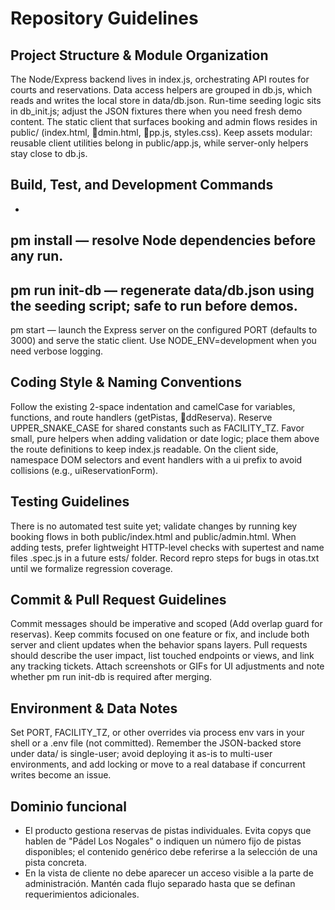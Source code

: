 # Repository Guidelines

## Project Structure & Module Organization
The Node/Express backend lives in index.js, orchestrating API routes for courts and reservations. Data access helpers are grouped in db.js, which reads and writes the local store in data/db.json. Run-time seeding logic sits in db_init.js; adjust the JSON fixtures there when you need fresh demo content. The static client that surfaces booking and admin flows resides in public/ (index.html, dmin.html, pp.js, styles.css). Keep assets modular: reusable client utilities belong in public/app.js, while server-only helpers stay close to db.js.

## Build, Test, and Development Commands
- 
pm install — resolve Node dependencies before any run.
- 
pm run init-db — regenerate data/db.json using the seeding script; safe to run before demos.
- 
pm start — launch the Express server on the configured PORT (defaults to 3000) and serve the static client.
Use NODE_ENV=development when you need verbose logging.

## Coding Style & Naming Conventions
Follow the existing 2-space indentation and camelCase for variables, functions, and route handlers (getPistas, ddReserva). Reserve UPPER_SNAKE_CASE for shared constants such as FACILITY_TZ. Favor small, pure helpers when adding validation or date logic; place them above the route definitions to keep index.js readable. On the client side, namespace DOM selectors and event handlers with a ui prefix to avoid collisions (e.g., uiReservationForm).

## Testing Guidelines
There is no automated test suite yet; validate changes by running key booking flows in both public/index.html and public/admin.html. When adding tests, prefer lightweight HTTP-level checks with supertest and name files <feature>.spec.js in a future 	ests/ folder. Record repro steps for bugs in 
otas.txt until we formalize regression coverage.

## Commit & Pull Request Guidelines
Commit messages should be imperative and scoped (Add overlap guard for reservas). Keep commits focused on one feature or fix, and include both server and client updates when the behavior spans layers. Pull requests should describe the user impact, list touched endpoints or views, and link any tracking tickets. Attach screenshots or GIFs for UI adjustments and note whether 
pm run init-db is required after merging.

## Environment & Data Notes
Set PORT, FACILITY_TZ, or other overrides via process env vars in your shell or a .env file (not committed). Remember the JSON-backed store under data/ is single-user; avoid deploying it as-is to multi-user environments, and add locking or move to a real database if concurrent writes become an issue.

## Dominio funcional
- El producto gestiona reservas de pistas individuales. Evita copys que hablen de "Pádel Los Nogales" o indiquen un número fijo de pistas disponibles; el contenido genérico debe referirse a la selección de una pista concreta.
- En la vista de cliente no debe aparecer un acceso visible a la parte de administración. Mantén cada flujo separado hasta que se definan requerimientos adicionales.
